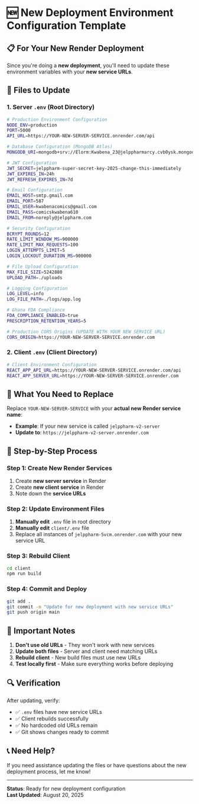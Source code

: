# 🆕 New Deployment Environment Configuration Template

## 📋 **For Your New Render Deployment**

Since you're doing a **new deployment**, you'll need to update these environment variables with your **new service URLs**.

## 🔧 **Files to Update**

### **1. Server `.env` (Root Directory)**
```bash
# Production Environment Configuration
NODE_ENV=production
PORT=5000
API_URL=https://YOUR-NEW-SERVER-SERVICE.onrender.com/api

# Database Configuration (MongoDB Atlas)
MONGODB_URI=mongodb+srv://Elorm:Kwabena_23@jelppharmarcy.cvb0ysk.mongodb.net/jelp_pharm_pms?retryWrites=true&w=majority

# JWT Configuration
JWT_SECRET=jelppharm-super-secret-key-2025-change-this-immediately
JWT_EXPIRES_IN=24h
JWT_REFRESH_EXPIRES_IN=7d

# Email Configuration
EMAIL_HOST=smtp.gmail.com
EMAIL_PORT=587
EMAIL_USER=kwabenacomics@gmail.com
EMAIL_PASS=comicskwabena610
EMAIL_FROM=noreply@jelppharm.com

# Security Configuration
BCRYPT_ROUNDS=12
RATE_LIMIT_WINDOW_MS=900000
RATE_LIMIT_MAX_REQUESTS=100
LOGIN_ATTEMPTS_LIMIT=5
LOGIN_LOCKOUT_DURATION_MS=900000

# File Upload Configuration
MAX_FILE_SIZE=5242880
UPLOAD_PATH=./uploads

# Logging Configuration
LOG_LEVEL=info
LOG_FILE_PATH=./logs/app.log

# Ghana FDA Compliance
FDA_COMPLIANCE_ENABLED=true
PRESCRIPTION_RETENTION_YEARS=5

# Production CORS Origins (UPDATE WITH YOUR NEW SERVICE URL)
CORS_ORIGIN=https://YOUR-NEW-SERVER-SERVICE.onrender.com
```

### **2. Client `.env` (Client Directory)**
```bash
# Client Environment Configuration
REACT_APP_API_URL=https://YOUR-NEW-SERVER-SERVICE.onrender.com/api
REACT_APP_SERVER_URL=https://YOUR-NEW-SERVER-SERVICE.onrender.com
```

## 🎯 **What You Need to Replace**

Replace `YOUR-NEW-SERVER-SERVICE` with your **actual new Render service name**:

- **Example**: If your new service is called `jelppharm-v2-server`
- **Update to**: `https://jelppharm-v2-server.onrender.com`

## 📝 **Step-by-Step Process**

### **Step 1: Create New Render Services**
1. Create **new server service** in Render
2. Create **new client service** in Render
3. Note down the **service URLs**

### **Step 2: Update Environment Files**
1. **Manually edit** `.env` file in root directory
2. **Manually edit** `client/.env` file
3. Replace all instances of `jelppharm-5vcm.onrender.com` with your new service URL

### **Step 3: Rebuild Client**
```bash
cd client
npm run build
```

### **Step 4: Commit and Deploy**
```bash
git add .
git commit -m "Update for new deployment with new service URLs"
git push origin main
```

## 🚨 **Important Notes**

1. **Don't use old URLs** - They won't work with new services
2. **Update both files** - Server and client need matching URLs
3. **Rebuild client** - New build files must use new URLs
4. **Test locally first** - Make sure everything works before deploying

## 🔍 **Verification**

After updating, verify:
- ✅ `.env` files have new service URLs
- ✅ Client rebuilds successfully
- ✅ No hardcoded old URLs remain
- ✅ Git shows changes ready to commit

## 📞 **Need Help?**

If you need assistance updating the files or have questions about the new deployment process, let me know!

---

**Status**: Ready for new deployment configuration  
**Last Updated**: August 20, 2025
